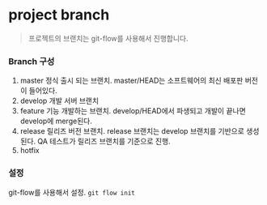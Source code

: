 # project branch
> 프로젝트의 브랜치는 git-flow를 사용해서 진행합니다.

### Branch 구성
1. master
정식 출시 되는 브랜치. master/HEAD는 소프트웨어의 최신 배포판 버전이 들어있다.
2. develop
개발 서버 브랜치
3. feature
기능 개발하는 브랜치. develop/HEAD에서 파생되고 개발이 끝나면 develop에 merge된다.
4. release
릴리즈 버전 브랜치. release 브랜치는 develop 브랜치를 기반으로 생성된다. QA 테스트가 릴리즈 브랜치를 기준으로 진행.
5. hotfix

### 설정
git-flow를 사용해서 설정. `git flow init`